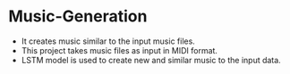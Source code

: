 # Music-Generation
* It creates music similar to the input music files.
* This project takes music files as input in MIDI format.
* LSTM model is used to create new and similar music to the input data.
